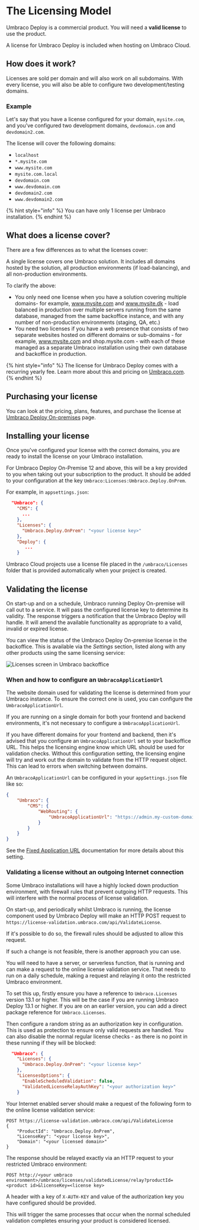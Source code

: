 # The Licensing Model

Umbraco Deploy is a commercial product. You will need a **valid license** to use the product.

A license for Umbraco Deploy is included when hosting on Umbraco Cloud.

## How does it work?

Licenses are sold per domain and will also work on all subdomains. With every license, you will also be able to configure two development/testing domains.

### Example

Let's say that you have a license configured for your domain, `mysite.com`, and you've configured two development domains, `devdomain.com` and `devdomain2.com`.

The license will cover the following domains:

* `localhost`
* `*.mysite.com`
* `www.mysite.com`
* `mysite.com.local`
* `devdomain.com`
* `www.devdomain.com`
* `devdomain2.com`
* `www.devdomain2.com`

{% hint style="info" %}
You can have only 1 license per Umbraco installation.
{% endhint %}

## What does a license cover?

There are a few differences as to what the licenses cover:

A single license covers one Umbraco solution. It includes all domains hosted by the solution, all production environments (if load-balancing), and all non-production environments.

To clarify the above:

* You only need one license when you have a solution covering multiple domains- for example, www.mysite.com and www.mysite.dk - load balanced in production over multiple servers running from the same database, managed from the same backoffice instance, and with any number of non-production environments (staging, QA, etc.)
* You need two licenses if you have a web presence that consists of two separate websites hosted on different domains or sub-domains - for example, www.mysite.com and shop.mysite.com - with each of these managed as a separate Umbraco installation using their own database and backoffice in production.

{% hint style="info" %}
The license for Umbraco Deploy comes with a recurring yearly fee. Learn more about this and pricing on [Umbraco.com](https://umbraco.com/products/umbraco-deploy/).
{% endhint %}

## Purchasing your license

You can look at the pricing, plans, features, and purchase the license at [Umbraco Deploy On-premises](https://umbraco.com/products/add-ons/deploy/umbraco-deploy-on-premises/) page.

## Installing your license

Once you've configured your license with the correct domains, you are ready to install the license on your Umbraco installation.

For Umbraco Deploy On-Premise 12 and above, this will be a key provided to you when taking out your subscription to the product. It should be added to your configuration at the key `Umbraco:Licenses:Umbraco.Deploy.OnPrem`.

For example, in `appsettings.json`:

```json
  "Umbraco": {
    "CMS": {
      ...
    },
    "Licenses": {
      "Umbraco.Deploy.OnPrem": "<your license key>"
    },
    "Deploy": {
       ...
    }
```

Umbraco Cloud projects use a license file placed in the `/umbraco/Licenses` folder that is provided automatically when your project is created.

## Validating the license

On start-up and on a schedule, Umbraco running Deploy On-premise will call out to a service. It will pass the configured license key to determine its validity.  The response triggers a notification that the Umbraco Deploy will handle. It will amend the available functionality as appropriate to a valid, invalid  or expired license.

You can view the status of the Umbraco Deploy On-premise license in the backoffice. This is available via the _Settings_ section, listed along with any other products using the same licensing service:

![Licenses screen in Umbraco backoffice](./images/licenses-screen.png)

### When and how to configure an `UmbracoApplicationUrl`

The website domain used for validating the license is determined from your Umbraco instance. To ensure the correct one is used, you can configure the `UmbracoApplicationUrl`.

If you are running on a single domain for both your frontend and backend environments, it's not necessary to configure a `UmbracoApplicationUrl`.

If you have different domains for your frontend and backend, then it's advised that you configure an `UmbracoApplicationUrl` set to your backoffice URL. This helps the licensing engine know which URL should be used for validation checks. Without this configuration setting, the licensing engine will try and work out the domain to validate from the HTTP request object. This can lead to errors when switching between domains.

An `UmbracoApplicationUrl` can be configured in your `appSettings.json` file like so:

```json
{
    "Umbraco": {
        "CMS": {
            "WebRouting": {
                "UmbracoApplicationUrl": "https://admin.my-custom-domain.com/"
            }
        }
    }
}
```

See the [Fixed Application URL](https://docs.umbraco.com/umbraco-cms/extending/health-check/guides/fixedapplicationurl) documentation for more details about this setting.

### Validating a license without an outgoing Internet connection

Some Umbraco installations will have a highly locked down production environment, with firewall rules that prevent outgoing HTTP requests. This will interfere with the normal process of license validation.

On start-up, and periodically whilst Umbraco is running, the license component used by Umbraco Deploy will make an HTTP POST request to `https://license-validation.umbraco.com/api/ValidateLicense`.

If it's possible to do so, the firewall rules should be adjusted to allow this request.

If such a change is not feasible, there is another approach you can use.

You will need to have a server, or serverless function, that is running and can make a request to the online license validation service. That needs to run on a daily schedule, making a request and relaying it onto the restricted Umbraco environment.

To set this up, firstly ensure you have a reference to `Umbraco.Licenses` version 13.1 or higher. This will be the case if you are running Umbraco Deploy 13.1 or higher. If you are on an earlier version, you can add a direct package reference for `Umbraco.Licenses`.

Then configure a random string as an authorization key in configuration. This is used as protection to ensure only valid requests are handled. You can also disable the normal regular license checks - as there is no point in these running if they will be blocked:

```json
  "Umbraco": {
    "Licenses": {
      "Umbraco.Deploy.OnPrem": "<your license key>"
    },
    "LicensesOptions": {
      "EnableScheduledValidation": false,
      "ValidatedLicenseRelayAuthKey": "<your authorization key>"
    }
```

Your Internet enabled server should make a request of the following form to the online license validation service:

```
POST https://license-validation.umbraco.com/api/ValidateLicense
{
    "ProductId": "Umbraco.Deploy.OnPrem",
    "LicenseKey": "<your license key>",
    "Domain": "<your licensed domain>"
}
```

The response should be relayed exactly via an HTTP request to your restricted Umbraco environment:

```
POST http://<your umbraco environment>/umbraco/licenses/validatedLicense/relay?productId=<product id>&licenseKey=<license key>
```

A header with a key of `X-AUTH-KEY` and value of the authorization key you have configured should be provided.

This will trigger the same processes that occur when the normal scheduled validation completes ensuring your product is considered licensed.
